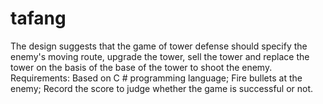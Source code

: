 # tafang
The design suggests that the game of tower defense should specify the enemy's moving route, upgrade the tower, sell the tower and replace the tower on the basis of the base of the tower to shoot the enemy. Requirements:  Based on C # programming language; Fire bullets at the enemy; Record the score to judge whether the game is successful or not.
